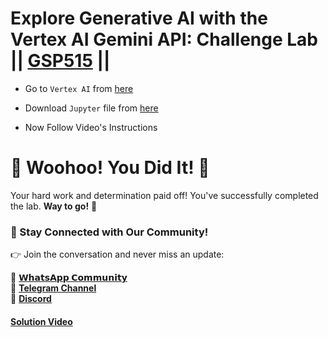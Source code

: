 # Explore Generative AI with the Vertex AI Gemini API: Challenge Lab || [GSP515](https://www.cloudskillsboost.google/focuses/85653?parent=catalog) ||

* Go to `Vertex AI` from [here](https://console.cloud.google.com/vertex-ai?)

* Download `Jupyter` file from [here](https://github.com/QUICK-GCP-LAB/2-Minutes-Labs-Solutions/blob/main/Explore%20Generative%20AI%20with%20the%20Vertex%20AI%20Gemini%20API%20Challenge%20Lab/gemini-explorer-challenge.ipynb)

* Now Follow Video's Instructions

# 🎉 Woohoo! You Did It! 🎉

Your hard work and determination paid off!
You've successfully completed the lab. **Way to go!** 🚀

### 💬 Stay Connected with Our Community!

👉 Join the conversation and never miss an update:

💚 [**𝗪𝗵𝗮𝘁𝘀𝗔𝗽𝗽 𝗖𝗼𝗺𝗺𝘂𝗻𝗶𝘁𝘆**](https://chat.whatsapp.com/FYKYrKwcwYDE2Xl08SEi7D) <br>
📢 [**Telegram Channel**](https://t.me/+e1HQkO3ao2FmMGQ1) <br>
👥 [**Discord**](https://discord.gg/VzBN22adUC)

#### [Solution Video](https://www.youtube.com/@officialSheBright)

